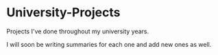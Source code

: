 # University-Projects

Projects I've done throughout my university years.

I will soon be writing summaries for each one and add new ones as well.
